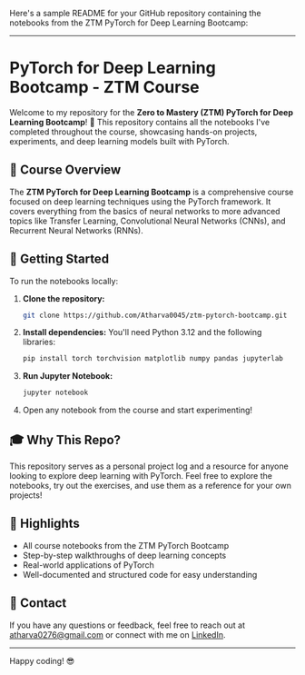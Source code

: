 Here's a sample README for your GitHub repository containing the notebooks from the ZTM PyTorch for Deep Learning Bootcamp:

---

# PyTorch for Deep Learning Bootcamp - ZTM Course

Welcome to my repository for the **Zero to Mastery (ZTM) PyTorch for Deep Learning Bootcamp**! 🚀 This repository contains all the notebooks I've completed throughout the course, showcasing hands-on projects, experiments, and deep learning models built with PyTorch.

## 📝 Course Overview

The **ZTM PyTorch for Deep Learning Bootcamp** is a comprehensive course focused on deep learning techniques using the PyTorch framework. It covers everything from the basics of neural networks to more advanced topics like Transfer Learning, Convolutional Neural Networks (CNNs), and Recurrent Neural Networks (RNNs).

## 🚀 Getting Started

To run the notebooks locally:

1. **Clone the repository:**
   ```bash
   git clone https://github.com/Atharva0045/ztm-pytorch-bootcamp.git
   ```
2. **Install dependencies:**
   You'll need Python 3.12 and the following libraries:
   ```bash
   pip install torch torchvision matplotlib numpy pandas jupyterlab
   ```
3. **Run Jupyter Notebook:**
   ```bash
   jupyter notebook
   ```
4. Open any notebook from the course and start experimenting!

## 🎓 Why This Repo?

This repository serves as a personal project log and a resource for anyone looking to explore deep learning with PyTorch. Feel free to explore the notebooks, try out the exercises, and use them as a reference for your own projects!

## 🌟 Highlights

- All course notebooks from the ZTM PyTorch Bootcamp
- Step-by-step walkthroughs of deep learning concepts
- Real-world applications of PyTorch
- Well-documented and structured code for easy understanding

## 📧 Contact

If you have any questions or feedback, feel free to reach out at [atharva0276@gmail.com](mailto:atharva0276@gmail.com) or connect with me on [LinkedIn](https://linkedin.com/in/atharva045).

---

Happy coding! 😎

